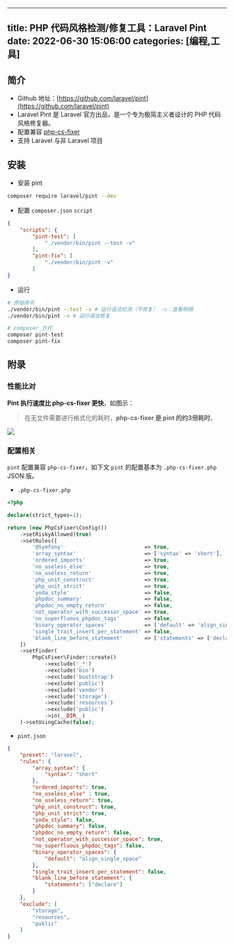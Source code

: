 ----
title: PHP 代码风格检测/修复工具：Laravel Pint
date: 2022-06-30 15:06:00
categories: [编程,工具]
----

## 简介

- Github 地址：[https://github.com/laravel/pint](https://github.com/laravel/pint)
- Laravel Pint  是 Laravel 官方出品，是一个专为极简主义者设计的 PHP 代码风格修复器。
- 配置兼容 [php-cs-fixer](https://cs.symfony.com/)
- 支持 Laravel 与非 Laravel 项目

<!-- more -->

## 安装

- 安装 pint

```bash
composer require laravel/pint --dev
```

- 配置 `composer.json` `script`

```json
{
    "scripts": {
        "pint-test": [
            "./vendor/bin/pint --test -v"
        ],
        "pint-fix": [
            "./vendor/bin/pint -v"
        ]
}
```

- 运行

```bash
# 原始命令
./vendor/bin/pint --test -v # 运行语法检测（不修复） -v：查看明细
./vendor/bin/pint -v # 运行语法修复

# composer 方式
composer pint-test
composer pint-fix
```

## 附录
### 性能比对

**Pint 执行速度比 php-cs-fixer 更快**，如图示：

> 在无文件需要进行格式化的耗时，**php-cs-fixer 是 pint 的约3倍耗时**。

![](https://s.flc.io/2022-06-30-15-13-46.png)

### 配置相关

`pint` 配置兼容 `php-cs-fixer`，如下文 `pint` 的配置基本为 `.php-cs-fixer.php` JSON 版。

- `.php-cs-fixer.php`
```php
<?php

declare(strict_types=1);

return (new PhpCsFixer\Config())
    ->setRiskyAllowed(true)
    ->setRules([
        '@Symfony'                          => true,
        'array_syntax'                      => ['syntax' => 'short'],
        'ordered_imports'                   => true,
        'no_useless_else'                   => true,
        'no_useless_return'                 => true,
        'php_unit_construct'                => true,
        'php_unit_strict'                   => true,
        'yoda_style'                        => false,
        'phpdoc_summary'                    => false,
        'phpdoc_no_empty_return'            => false,
        'not_operator_with_successor_space' => true,
        'no_superfluous_phpdoc_tags'        => false,
        'binary_operator_spaces'            => ['default' => 'align_single_space'], // 等号对齐、数字箭头符号对齐
        'single_trait_insert_per_statement' => false,
        'blank_line_before_statement'       => ['statements' => ['declare']],
    ])
    ->setFinder(
        PhpCsFixer\Finder::create()
            ->exclude('_*')
            ->exclude('bin')
            ->exclude('bootstrap')
            ->exclude('public')
            ->exclude('vendor')
            ->exclude('storage')
            ->exclude('resources')
            ->exclude('public')
            ->in(__DIR__)
    )->setUsingCache(false);
```

- `pint.json`

```json
{
    "preset": "laravel",
    "rules": {
        "array_syntax": {
            "syntax": "short"
        },
        "ordered_imports": true,
        "no_useless_else" : true,
        "no_useless_return": true,
        "php_unit_construct": true,
        "php_unit_strict": true,
        "yoda_style": false,
        "phpdoc_summary": false,
        "phpdoc_no_empty_return": false,
        "not_operator_with_successor_space": true,
        "no_superfluous_phpdoc_tags": false,
        "binary_operator_spaces": {
            "default": "align_single_space"
        },
        "single_trait_insert_per_statement": false,
        "blank_line_before_statement": {
            "statements": ["declare"]
        }
    },
    "exclude": [
        "storage",
        "resources",
        "public"
    ]
}
```